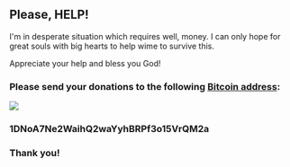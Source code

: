 ## Please, HELP!

I'm in desperate situation which requires well, money. 
I can only hope for great souls with big hearts to help wime to survive this. 

Appreciate your help and bless you God!

### Please send your donations to the following [Bitcoin address](https://blockchain.info/payment_request?address=1DNoA7Ne2WaihQ2waYyhBRPf3o15VrQM2a&amount=1):
![ ](https://bitcoin.org/img/icons/logotop.svg)
### 1DNoA7Ne2WaihQ2waYyhBRPf3o15VrQM2a
### Thank you!


